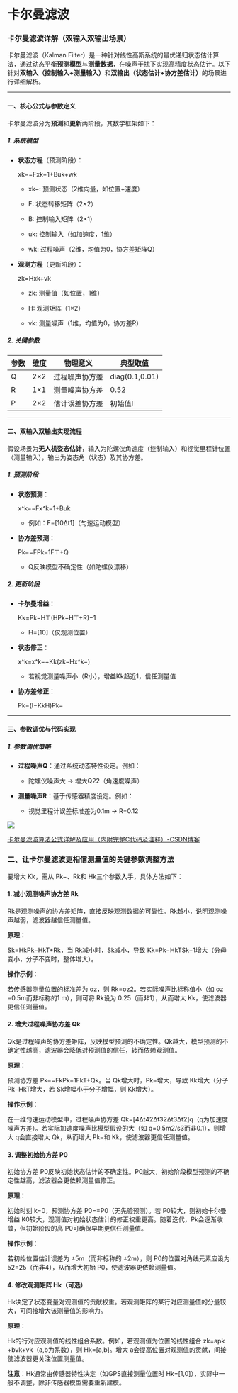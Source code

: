 # 卡尔曼滤波

### 卡尔曼滤波详解（双输入双输出场景）

卡尔曼滤波（Kalman Filter）是一种针对线性高斯系统的最优递归状态估计算法，通过动态平衡​**​预测模型​**​与​**​测量数据​**​，在噪声干扰下实现高精度状态估计。以下针对​**​双输入（控制输入+测量输入）​**​和​**​双输出（状态估计+协方差估计）​**​的场景进行详细解析。

---

#### 一、核心公式与参数定义

卡尔曼滤波分为​**​预测​**​和​**​更新​**​两阶段，其数学框架如下：

##### 1. ​**​系统模型​**​

- ​**​状态方程​**​（预测阶段）：
  
  xk−​=Fxk−1​+Buk​+wk​
  
  - xk−​: 预测状态（2维向量，如位置+速度）
  
  - F: 状态转移矩阵（2×2）
  
  - B: 控制输入矩阵（2×1）
  
  - uk​: 控制输入（如加速度，1维）
  
  - wk​: 过程噪声（2维，均值为0，协方差矩阵Q）

- ​**​观测方程​**​（更新阶段）：
  
  zk​=Hxk​+vk​
  
  - zk​: 测量值（如位置，1维）
  
  - H: 观测矩阵（1×2）
  
  - vk​: 测量噪声（1维，均值为0，协方差R）

##### 2. ​**​关键参数​**​

| 参数  | 维度  | 物理意义    | 典型取值           |
| --- | --- | ------- | -------------- |
| Q   | 2×2 | 过程噪声协方差 | diag(0.1,0.01) |
| R   | 1×1 | 测量噪声协方差 | 0.52           |
| P   | 2×2 | 估计误差协方差 | 初始值I           |

---

#### 二、双输入双输出实现流程

假设场景为​**​无人机姿态估计​**​，输入为陀螺仪角速度（控制输入）和视觉里程计位置（测量输入），输出为姿态角（状态）及其协方差。

##### 1. ​**​预测阶段​**​

- ​**​状态预测​**​：
  
  x^k−​=Fx^k−1​+Buk​
  
  - 例如：F=[10​Δt1​]（匀速运动模型）

- ​**​协方差预测​**​：
  
  Pk−​=FPk−1​F⊤+Q
  
  - Q反映模型不确定性（如陀螺仪漂移）

##### 2. ​**​更新阶段​**​

- ​**​卡尔曼增益​**​：
  
  Kk​=Pk−​H⊤(HPk−​H⊤+R)−1
  
  - H=[1​0​]（仅观测位置）

- ​**​状态修正​**​：
  
  x^k​=x^k−​+Kk​(zk​−Hx^k−​)
  
  - 若视觉测量噪声小（R小），增益Kk​趋近1，信任测量值

- ​**​协方差修正​**​：
  
  Pk​=(I−Kk​H)Pk−​

---

#### 三、参数调优与代码实现

##### 1. ​**​参数调优策略​**​

- ​**​过程噪声Q​**​：通过系统动态特性设定。例如：
  
  - 陀螺仪噪声大 → 增大Q22​（角速度噪声）

- ​**​测量噪声R​**​：基于传感器精度设定。例如：
  
  - 视觉里程计误差标准差为0.1m → R=0.12

![](/home/maple/笔记/images/2025-08-04-16-06-13-卡尔曼滤波.png)

[卡尔曼滤波算法公式详解及应用（内附完整C代码及注释）-CSDN博客](https://blog.csdn.net/DearJULY/article/details/148240007?ops_request_misc=%257B%2522request%255Fid%2522%253A%25222b1755028437d59bd7867643a4ef859a%2522%252C%2522scm%2522%253A%252220140713.130102334..%2522%257D&request_id=2b1755028437d59bd7867643a4ef859a&biz_id=0&utm_medium=distribute.pc_search_result.none-task-blog-2~all~top_positive~default-1-148240007-null-null.142^v102^pc_search_result_base5&utm_term=%E5%8D%A1%E5%B0%94%E6%9B%BC%E6%BB%A4%E6%B3%A2%E7%AE%97%E6%B3%95&spm=1018.2226.3001.4187)

### **二、让卡尔曼滤波更相信测量值的关键参数调整方法​**​

要增大 Kk​，需从 Pk−​、Rk​和 Hk​三个参数入手，具体方法如下：

#### ​**​1. 减小观测噪声协方差 Rk​​**​

Rk​是观测噪声的协方差矩阵，直接反映观测数据的可靠性。Rk​越小，说明观测噪声越弱，滤波器越信任测量值。

​**​原理​**​：

Sk​=Hk​Pk−​HkT​+Rk​，当 Rk​减小时，Sk​减小，导致 Kk​=Pk−​HkT​Sk−1​增大（分母变小，分子不变时，整体增大）。

​**​操作示例​**​：

若传感器测量位置的标准差为 σz​，则 Rk​=σz2​。若实际噪声比标称值小（如 σz​=0.5m而非标称的1 m），则可将 Rk​设为 0.25（而非1），从而增大 Kk​，使滤波器更信任测量值。

#### ​**​2. 增大过程噪声协方差 Qk​​**​

Qk​是过程噪声的协方差矩阵，反映模型预测的不确定性。Qk​越大，模型预测的不确定性越高，滤波器会降低对预测值的信任，转而依赖观测值。

​**​原理​**​：

预测协方差 Pk−​=Fk​Pk−1​FkT​+Qk​。当 Qk​增大时，Pk−​增大，导致 Kk​增大（分子 Pk−​HkT​增大，若 Sk​增幅小于分子增幅，则 Kk​增大）。

​**​操作示例​**​：

在一维匀速运动模型中，过程噪声协方差 Qk​=[4Δt4​2Δt3​​2Δt3​Δt2​]q（q为加速度噪声方差）。若实际加速度噪声比模型假设的大（如 q=0.5m2/s3而非0.1），则增大 q会直接增大 Qk​，从而增大 Pk−​和 Kk​，使滤波器更信任测量值。

#### ​**​3. 调整初始协方差 P0​​**​

初始协方差 P0​反映初始状态估计的不确定性。P0​越大，初始阶段模型预测的不确定性越高，滤波器会更依赖测量值修正。

​**​原理​**​：

初始时刻 k=0，预测协方差 P0−​=P0​（无先验预测）。若 P0​较大，则初始卡尔曼增益 K0​较大，观测值对初始状态估计的修正权重更高。随着迭代，Pk​会逐渐收敛，但初始阶段的高 P0​可确保早期更信任测量值。

​**​操作示例​**​：

若初始位置估计误差为 ±5m（而非标称的 ±2m），则 P0​的位置对角线元素应设为 52=25（而非4），从而增大初始 P0​，使滤波器更依赖测量值。

#### ​**​4. 修改观测矩阵 Hk​（可选）​**​

Hk​决定了状态变量对观测值的贡献权重。若观测矩阵的某行对应测量值的分量较大，可间接增大该测量值的影响力。

​**​原理​**​：

Hk​的行对应观测值的线性组合系数。例如，若观测值为位置的线性组合 zk​=apk​+bvk​+vk​（a,b为系数），则 Hk​=[a,b]。增大 a会提高位置对观测值的贡献，间接使滤波器更关注位置测量值。

​**​注意​**​：Hk​通常由传感器特性决定（如GPS直接测量位置时 Hk​=[1,0]），实际中一般不调整，除非传感器模型需要重新建模。
